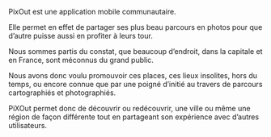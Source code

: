 PixOut est une application mobile communautaire.

Elle permet en effet  de partager ses plus beau parcours en photos pour que d’autre puisse aussi en profiter à leurs tour.

Nous sommes partis du constat, que beaucoup d’endroit, dans la capitale et en France, sont méconnus du grand public.

Nous avons donc voulu promouvoir ces places, ces lieux insolites, hors du temps, ou encore connue que par une poigné d’initié au travers de parcours cartographiés et photographiés.

PiXOut permet donc de découvrir ou redécouvrir, une ville ou même une région de façon différente tout en partageant son expérience avec d’autres utilisateurs.
